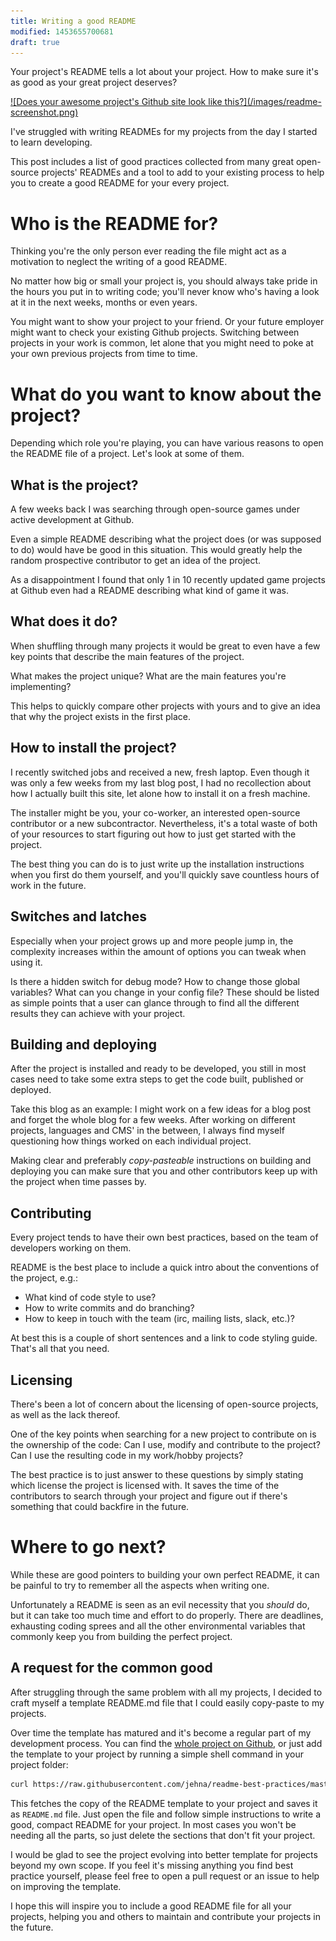 ```yaml
---
title: Writing a good README
modified: 1453655700681
draft: true
---
```


Your project's README tells a lot about your project. How to make sure it's
as good as your great project deserves?

<a href="https://github.com/jvnk/game" rel="nofollow" target="_blank" x="_">
![Does your awesome project's Github site look like this?](/images/readme-screenshot.png)
</a>

I've struggled with writing READMEs for my projects from the day I started
to learn developing.

This post includes a list of good practices collected from many great
open-source projects' READMEs and a tool to add to your existing process to
help you to create a good README for your every project.

# Who is the README for?

Thinking you're the only person ever reading the file might act as a
motivation to neglect the writing of a good README.

No matter how big or small your project is, you should always take pride in the
hours you put in to writing code; you'll never know who's having a look at it
in the next weeks, months or even years.

You might want to show your project to your friend. Or your future employer
might want to check your existing Github projects. Switching between projects in
your work is common, let alone that you might need to poke at your own previous
projects from time to time.

# What do you want to know about the project?

Depending which role you're playing, you can have various reasons to open the
README file of a project. Let's look at some of them.

## What is the project?

A few weeks back I was searching through open-source games under active
development at Github.

Even a simple README describing what the project does (or was supposed to do)
would have be good in this situation. This would greatly help the random
prospective contributor to get an idea of the project.

As a disappointment I found that only 1 in 10 recently updated game projects at
Github even had a README describing what kind of game it was.

## What does it do?

When shuffling through many projects it would be great to even have a few key
points that describe the main features of the project.

What makes the project unique? What are the main features you're implementing?

This helps to quickly compare other projects with yours and to give an idea that
why the project exists in the first place.

## How to install the project?

I recently switched jobs and received a new, fresh laptop. Even though it was
only a few weeks from my last blog post, I had no recollection about how I
actually built this site, let alone how to install it on a fresh machine.

The installer might be you, your co-worker, an interested open-source
contributor or a new subcontractor. Nevertheless, it's a total waste of both
of your resources to start figuring out how to just get started with the
project.

The best thing you can do is to just write up the installation instructions when
you first do them yourself, and you'll quickly save countless hours of work in
the future.

## Switches and latches

Especially when your project grows up and more people jump in, the complexity
increases within the amount of options you can tweak when using it.

Is there a hidden switch for debug mode? How to change those global variables?
What can you change in your config file? These should be listed as simple
points that a user can glance through to find all the different results they can
achieve with your project.

## Building and deploying

After the project is installed and ready to be developed, you still in most
cases need to take some extra steps to get the code built, published or
deployed.

Take this blog as an example: I might work on a few ideas for a blog post and
forget the whole blog for a few weeks. After working on different projects,
languages and CMS' in the between, I always find myself questioning how things
worked on each individual project.

Making clear and preferably *copy-pasteable* instructions on building and
deploying you can make sure that you and other contributors keep up with the
project when time passes by.

## Contributing

Every project tends to have their own best practices, based on the team of
developers working on them.

README is the best place to include a quick intro about the conventions of the
project, e.g.:

- What kind of code style to use?
- How to write commits and do branching?
- How to keep in touch with the team (irc, mailing lists, slack, etc.)?

At best this is a couple of short sentences and a link to code styling guide.
That's all that you need.

## Licensing

There's been a lot of concern about the licensing of open-source projects, as
well as the lack thereof.

One of the key points when searching for a new project to contribute on is the
ownership of the code: Can I use, modify and contribute to the project? Can I
use the resulting code in my work/hobby projects?

The best practice is to just answer to these questions by simply stating which
license the project is licensed with. It saves the time of the contributors to
search through your project and figure out if there's something that could
backfire in the future.

# Where to go next?

While these are good pointers to building your own perfect README, it can be
painful to try to remember all the aspects when writing one.

Unfortunately a README is seen as an evil necessity that you *should* do, but
it can take too much time and effort to do properly. There are deadlines,
exhausting coding sprees and all the other environmental variables that
commonly keep you from building the perfect project.

## A request for the common good

After struggling through the same problem with all my projects, I decided to
craft myself a template README.md file that I could easily copy-paste to my
projects.

Over time the template has matured and it's become a regular part of my
development process. You can find the [whole project on Github][readme-github], 
or just add the template  to your project by running a simple shell command in
your project folder:

```bash
curl https://raw.githubusercontent.com/jehna/readme-best-practices/master/README-default.md > README.md
```

This fetches the copy of the README template to your project and saves it as
`README.md` file. Just open the file and follow simple instructions to write a
good, compact README for your project. In most cases you won't be needing all
the parts, so just delete the sections that don't fit your project.

I would be glad to see the project evolving into better template for projects
beyond my own scope. If you feel it's missing anything you find best practice
yourself, please feel free to open a pull request or an issue to help on
improving the template.

I hope this will inspire you to include a good README file for all your
projects, helping you and others to maintain and contribute your projects in the
future.

[readme-github]:https://github.com/jehna/readme-best-practices
